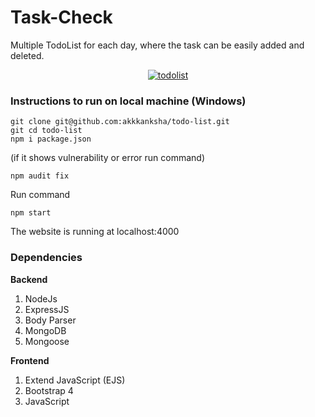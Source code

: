 # Task-Check
Multiple TodoList for each day, where the task can be easily added and deleted.


<div align="center">
   <a href="https://ibb.co/xfmj26K"><img src="https://i.ibb.co/rcb6QHK/todolist.jpg" alt="todolist" border="0"></a>
</div>

### Instructions to run on local machine (Windows)

    git clone git@github.com:akkkanksha/todo-list.git
    git cd todo-list
    npm i package.json
    
(if it shows vulnerability or error run command)

    npm audit fix

Run command 

    npm start

The website is running at localhost:4000

### Dependencies
**Backend**
1. NodeJs
2. ExpressJS
3. Body Parser
4. MongoDB
5. Mongoose

**Frontend**
1. Extend JavaScript (EJS)
2. Bootstrap 4
3. JavaScript


